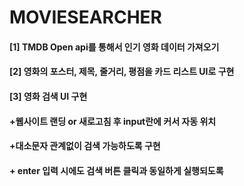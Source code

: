 # MOVIESEARCHER

#### [1] TMDB Open api를 통해서 인기 영화 데이터 가져오기

#### [2] 영화의 포스터, 제목, 줄거리, 평점을 카드 리스트 UI로 구현

#### [3] 영화 검색 UI 구현

#### +웹사이트 랜딩 or 새로고침 후 input란에 커서 자동 위치
#### +대소문자 관계없이 검색 가능하도록 구현
#### + enter 입력 시에도 검색 버튼 클릭과 동일하게 실행되도록
